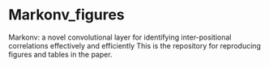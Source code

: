 # Markonv_figures
Markonv: a novel convolutional layer for identifying inter-positional correlations effectively and efficiently This is the repository for reproducing figures and tables in the paper.
